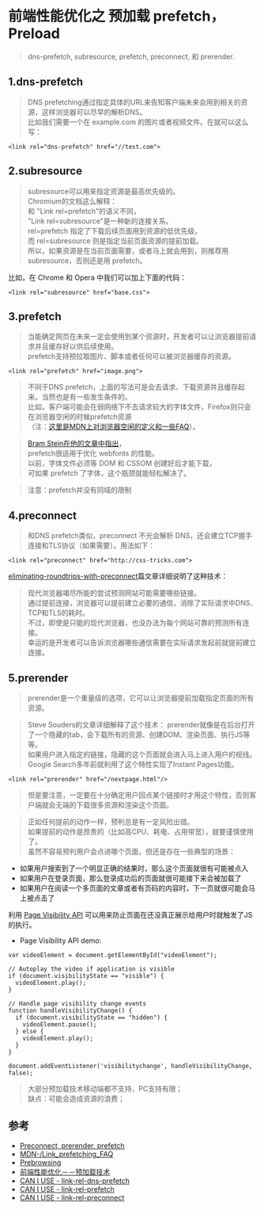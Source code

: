 # 前端性能优化之 预加载 prefetch，Preload
>dns-prefetch, subresource, prefetch, preconnect, 和 prerender.

## 1.dns-prefetch
>DNS prefetching通过指定具体的URL来告知客户端未来会用到相关的资源，这样浏览器可以尽早的解析DNS。  
比如我们需要一个在 example.com 的图片或者视频文件。在<head>就可以这么写：

```
<link rel="dns-prefetch" href="//test.com">
```

## 2.subresource

>subresource可以用来指定资源是最高优先级的。  
Chromium的文档这么解释：  
和 "Link rel=prefetch"的语义不同，  
"Link rel=subresource"是一种新的连接关系。  
rel=prefetch 指定了下载后续页面用到资源的低优先级，  
而 rel=subresource 则是指定当前页面资源的提前加载。   
所以，如果资源是在当前页面需要，或者马上就会用到，则推荐用 subresource，否则还是用 prefetch。

比如，在 Chrome 和 Opera 中我们可以加上下面的代码：  

```
<link rel="subresource" href="base.css">
```

## 3.prefetch
>当能确定网页在未来一定会使用到某个资源时，开发者可以让浏览器提前请求并且缓存好以供后续使用。    
prefetch支持预拉取图片、脚本或者任何可以被浏览器缓存的资源。  

```
<link rel="prefetch" href="image.png">
```
>不同于DNS prefetch，上面的写法可是会去请求、下载资源并且缓存起来。当然也是有一些发生条件的。  
比如，客户端可能会在弱网络下不去请求较大的字体文件，Firefox则只会在浏览器空闲的时候prefetch资源  
（注：[这里是MDN上对浏览器空闲的定义和一些FAQ](https://developer.mozilla.org/en-US/docs/Web/HTTP/Link_prefetching_FAQ)）。

>[Bram Stein在他的文章中指出](http://www.bramstein.com/writing/preload-hints-for-web-fonts.html)，  
prefetch很适用于优化 webfonts 的性能。  
以前，字体文件必须等 DOM 和 CSSOM 创建好后才能下载，  
可如果 prefetch 了字体，这个瓶颈就能轻松解决了。

>注意：prefetch并没有同域的限制

## 4.preconnect
>和DNS prefetch类似，preconnect 不光会解析 DNS，还会建立TCP握手连接和TLS协议（如果需要）。用法如下：

```
<link rel="preconnect" href="http://css-tricks.com">
```
[eliminating-roundtrips-with-preconnect](https://www.igvita.com/2015/08/17/eliminating-roundtrips-with-preconnect/)篇文章详细说明了这种技术：

>现代浏览器竭尽所能的尝试预测网站可能需要哪些链接。  
通过提前连接，浏览器可以提前建立必要的通信，消除了实际请求中DNS、TCP和TLS的耗时。  
不过，即使是只能的现代浏览器，也没办法为每个网站可靠的预测所有连接。  
幸运的是开发者可以告诉浏览器哪些通信需要在实际请求发起前就提前建立连接。

## 5.prerender
>prerender是一个重量级的选项，它可以让浏览器提前加载指定页面的所有资源。

>Steve Souders的文章详细解释了这个技术：
prerender就像是在后台打开了一个隐藏的tab，会下载所有的资源、创建DOM、渲染页面、执行JS等等。  
如果用户进入指定的链接，隐藏的这个页面就会进入马上进入用户的视线。  
Google Search多年前就利用了这个特性实现了Instant Pages功能。

```
<link rel="prerender" href="/nextpage.html"/>
```

>但是要注意，一定要在十分确定用户回点某个链接时才用这个特性，否则客户端就会无端的下载很多资源和渲染这个页面。

>正如任何提前的动作一样，预判总是有一定风险出错。  
如果提前的动作是昂贵的（比如高CPU、耗电、占用带宽），就要谨慎使用了。  
虽然不容易预判用户会点进哪个页面，但还是存在一些典型的场景：

- 如果用户搜索到了一个明显正确的结果时，那么这个页面就很有可能被点入
- 如果用户在登录页面，那么登录成功后的页面就很可能接下来会被加载了
- 如果用户在阅读一个多页面的文章或者有页码的内容时，下一页就很可能会马上被点击了

利用 [Page Visibility API](https://www.w3.org/TR/page-visibility/) 可以用来防止页面在还没真正展示给用户时就触发了JS的执行。

- Page Visibility API demo: 
```
var videoElement = document.getElementById("videoElement");

// Autoplay the video if application is visible
if (document.visibilityState == "visible") {
  videoElement.play();
}

// Handle page visibility change events
function handleVisibilityChange() {
  if (document.visibilityState == "hidden") {
    videoElement.pause();
  } else {
    videoElement.play();
  }
}

document.addEventListener('visibilitychange', handleVisibilityChange, false);
```


>大部分预加载技术移动端都不支持，PC支持有限；  
缺点：可能会造成资源的浪费；

## 参考
- [Preconnect, prerender, prefetch](https://docs.google.com/presentation/d/18zlAdKAxnc51y_kj-6sWLmnjl6TLnaru_WH0LJTjP-o/present?slide=id.p19)
- [MDN-/Link_prefetching_FAQ](https://developer.mozilla.org/en-US/docs/Web/HTTP/Link_prefetching_FAQ)
- [Prebrowsing](http://www.stevesouders.com/blog/2013/11/07/prebrowsing/)
- [前端性能优化－－预加载技术](https://blog.csdn.net/franktaoge/article/details/51473823)
- [CAN I USE - link-rel-dns-prefetch](https://caniuse.com/#feat=link-rel-dns-prefetch)
- [CAN I USE - link-rel-prefetch](https://caniuse.com/#feat=link-rel-prefetch)
- [CAN I USE - link-rel-preconnect](https://caniuse.com/#feat=link-rel-preconnect)
